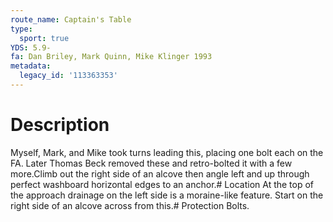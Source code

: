 ```yaml
---
route_name: Captain's Table
type:
  sport: true
YDS: 5.9-
fa: Dan Briley, Mark Quinn, Mike Klinger 1993
metadata:
  legacy_id: '113363353'
---
```

# Description
Myself, Mark, and Mike took turns leading this, placing one bolt each on the FA. Later Thomas Beck removed these and retro-bolted it with a few more.Climb out the right side of an alcove then angle left and up through perfect washboard horizontal edges to an anchor.# Location
At the top of the approach drainage on the left side is a moraine-like feature. Start on the right side of an alcove across from this.# Protection
Bolts.